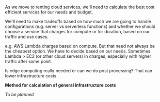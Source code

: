 As we move to renting cloud services, we'll need to calculate the best cost efficient services for our needs and budget.

We'll need to make tradeoffs based on how much we are going to handle configurations (e.g. server vs serverless functions) and whether we should choose a service that charges for compute or for duration, based on our traffic and use cases.


e.g.
AWS Lambda charges based on compute. But that need not always be the cheapest option. We have to decide based on our needs. Sometimes Lambda > EC2 (or other cloud servers) in charges, especially with higher traffic after some point.

Is edge computing really needed or can we do post processing? That can lower infrastructure costs.

**Method for calculation of general infrastructure costs**

*To be planned*